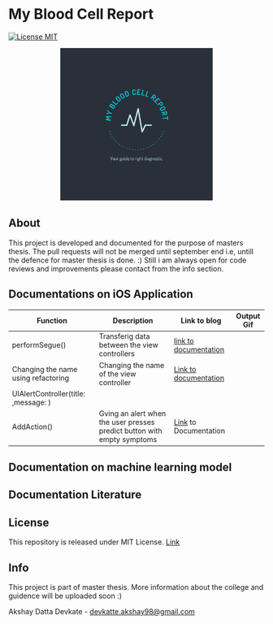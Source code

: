 # My Blood Cell Report 
[![License MIT](https://img.shields.io/badge/contributions-welcome-brightgreen.svg?style=flat)](https://github.com/dwyl/esta/issues)




<p align="center">
  <img width="300" height="300" src="https://github.com/AkshayDevkate/CoreML/blob/main/Final/Final/Assets.xcassets/App%20icon.imageset/applogo.png">
</p>



## About
This project is developed and documented for the purpose of masters thesis. The pull requests will not be merged until september end i.e, untill the defence for master thesis is done. :) Still i am always open for code reviews and improvements please contact from the info section. 

## Documentations on iOS Application

| Function | Description | Link to blog | Output Gif|
|-|-|-|-|
| performSegue() | Transferig data between the view controllers | [link to documentation](https://akshaydevkate.medium.com/transfer-data-between-the-viewcontroller-in-uikit-basic-step-by-step-guide-cc53368b852d) | |
| Changing the name using refactoring  | Changing the name of the view controller |  [Link to documentation](https://akshaydevkate.medium.com/change-name-of-viewcontroller-in-storyboardui-d5c1acd22335)| |
| UIAlertController(title: ,message: )
 AddAction() | Gving an alert when the user presses predict button with empty symptoms | [Link](https://akshaydevkate.medium.com/how-to-create-uialert-in-storyboard-ui-xcode-a021756db086) to Documentation | |

## Documentation on machine learning model


## Documentation Literature 


## License 
This repository is released under MIT License. [Link](https://github.com/AkshayDevkate/CoreML/blob/main/LICENSE)

## Info
This project is part of master thesis. More information about the college and guidence will be uploaded soon :)

Akshay Datta Devkate - devkatte.akshay98@gmail.com








